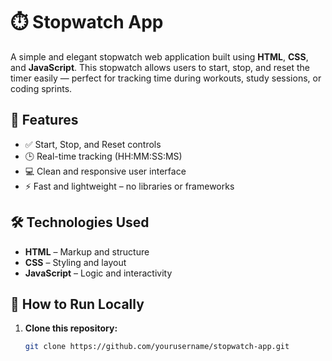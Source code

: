 # ⏱️ Stopwatch App

A simple and elegant stopwatch web application built using **HTML**, **CSS**, and **JavaScript**. This stopwatch allows users to start, stop, and reset the timer easily — perfect for tracking time during workouts, study sessions, or coding sprints.

## 🚀 Features

- ✅ Start, Stop, and Reset controls  
- 🕒 Real-time tracking (HH:MM:SS:MS)  
- 💻 Clean and responsive user interface  
- ⚡ Fast and lightweight – no libraries or frameworks

## 🛠️ Technologies Used

- **HTML** – Markup and structure  
- **CSS** – Styling and layout  
- **JavaScript** – Logic and interactivity

## 🔧 How to Run Locally

1. **Clone this repository:**
   ```bash
   git clone https://github.com/yourusername/stopwatch-app.git

